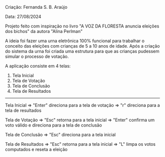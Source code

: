 Criação: Fernanda S. B. Araújo

Data: 27/08/2024

Projeto feito com inspiração no livro "A VOZ DA FLORESTA anuncia eleições dos bichos" da autora "Alina Perlman"

A ideia foi fazer uma urna eletrônica 100% funcional para trabalhar o conceito das eleições com crianças de 5 a 10 anos de idade.
Após a criação do sistema da urna foi criada uma estrutura para que as crianças pudessem simular o processo de votação.

A aplicação consiste em 4 telas: 
1. Tela Inicial
2. Tela de Votação
3. Tela de Conclusão
4. Tela de Resultados

--------------------------------------------------------------------------------------------------------------

Tela Inicial 
=> "Enter" direciona para a tela de votação
=> "r" direciona para a tela de resultados

Tela de Votação
=> "Esc" retorna para a tela inicial
=> "Enter" confirma um voto válido e direciona para a tela de conclusão

Tela de Conclusão
=> "Esc" direciona para a tela inicial

Tela de Resultados
=> "Esc" retorna para a tela inicial
=> "L" limpa os votos computados e reseta a eleição
